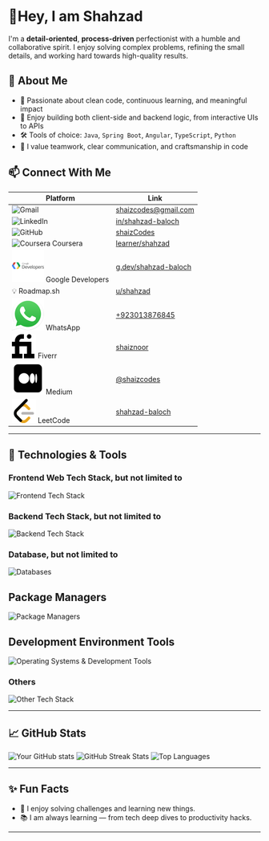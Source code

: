 # 👋Hey, I am Shahzad

I'm a **detail-oriented**, **process-driven** perfectionist with a humble and collaborative spirit. I enjoy solving complex problems, refining the small details, and working hard towards high-quality results.

## 🧠 About Me

- 🎯 Passionate about clean code, continuous learning, and meaningful impact
- 👀 Enjoy building both client-side and backend logic, from interactive UIs to APIs
- 🛠️ Tools of choice: `Java`, `Spring Boot`, `Angular`, `TypeScript`, `Python`
- 🤝 I value teamwork, clear communication, and craftsmanship in code

## 📫 Connect With Me

| Platform         | Link                                                                                 |
|------------------|--------------------------------------------------------------------------------------|
| ![Gmail](https://skillicons.dev/icons?i=gmail&theme=light)| [shaizcodes@gmail.com](mailto:shaizcodes@gmail.com)                                  |
| ![LinkedIn](https://skillicons.dev/icons?i=linkedin)      | [in/shahzad-baloch](https://linkedin.com/in/shahzad-baloch)             |
| ![GitHub](https://skillicons.dev/icons?i=github&theme=light)      | [shaizCodes](https://github.com/shaizCodes)             |
| ![Coursera](https://skillicons.dev/icons?i=c&theme=light) Coursera     | [learner/shahzad](https://www.coursera.org/learner/shahzad) |
| ![Google Developers](./logos/google-developers.png) Google Developers     | [g.dev/shahzad-baloch](https://g.dev/shahzad-baloch)                                |
| 💡 Roadmap.sh     | [u/shahzad](https://roadmap.sh/u/shahzad)                                |
| ![WhatsApp](./logos/whatsapp.png) WhatsApp      | [+923013876845](https://wa.me/923013876845?text=Hi%20from%20a%20GitHub%20user!)      |
| ![Fiverr](./logos/fiverr.png) Fiverr        | [shaiznoor](https://www.fiverr.com/shaiznoor)                             |
| ![Medium](./logos/medium.png) Medium        | [@shaizcodes](https://medium.com/@shaizcodes)                             |
| ![LeetCode](./logos/leetcode.png) LeetCode      | [shahzad-baloch](https://leetcode.com/shahzad-baloch/)                  |

---

## 🔧 Technologies & Tools

### Frontend Web Tech Stack, but not limited to

![Frontend Tech Stack](https://skillicons.dev/icons?i=html,css,sass,tailwind,js,jquery,bootstrap,ts,angular,react,materialui,flutter&perline=8&theme=light)

### Backend Tech Stack, but not limited to

![Backend Tech Stack](https://skillicons.dev/icons?i=java,python,c,cpp,cs,php,kotlin,nodejs,express,flask,spring&perline=8&theme=light)

### Database, but not limited to

![Databases](https://skillicons.dev/icons?i=postgres,mysql,sqlite,mongodb,firebase&perline=8&theme=light)

## Package Managers

![Package Managers](https://skillicons.dev/icons?i=maven,gradle,npm,bun&theme=light)

## Development Environment Tools

![Operating Systems & Development Tools](https://skillicons.dev/icons?i=windows,ubuntu,kali,linux,vscode,idea,webstorm,clion,pycharm,androidstudio,eclipse,arduino,anaconda&theme=light&perline=8)

### Others

![Other Tech Stack](https://skillicons.dev/icons?i=postman,figma,wordpress,git,github,docker,gcp,azure,aws,nginx,netlify,powershell,bash&perline=8&theme=light)

---

## 📈 GitHub Stats

![Your GitHub stats](https://github-readme-stats.vercel.app/api?username=shaizCodes&show_icons=true&theme=transparent)
![GitHub Streak Stats](https://github-readme-streak-stats.herokuapp.com/?user=shaizCodes&theme=transparent)
![Top Languages](https://github-readme-stats.vercel.app/api/top-langs/?username=shaizCodes&layout=pie&theme=transparent)

---

## ✨ Fun Facts

- 🧩 I enjoy solving challenges and learning new things.
- 📚 I am always learning — from tech deep dives to productivity hacks.

---
